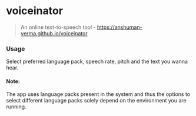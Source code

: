 # voiceinator  

> An online text-to-speech tool - https://anshuman-verma.github.io/voiceinator
  

### Usage

Select preferred language pack, speech rate, pitch and the text you wanna hear.
  

#### Note:

The app uses language packs present in the system and thus the options to select different language packs solely depend on the environment you are running.
